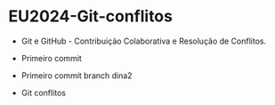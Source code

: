 # EU2024-Git-conflitos

- Git e GitHub - Contribuição Colaborativa e Resolução de Conflitos.
- Primeiro commit 
- Primeiro commit branch dina2

- Git conflitos 

